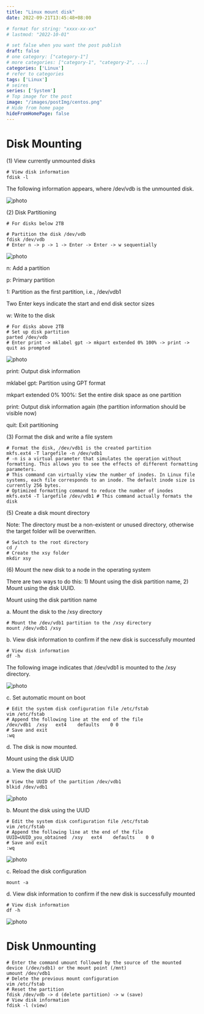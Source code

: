 ```yaml
---
title: "Linux mount disk"
date: 2022-09-21T13:45:48+08:00

# format for string: "xxxx-xx-xx"
# lastmod: "2022-10-01"

# set false when you want the post publish
draft: false
# one category: ["category-1"] 
# more categories: ["category-1", "category-2", ...]
categories: ['Linux']
# refer to categories
tags: ['Linux']
# seires
series: ['System']
# Top image for the post
image: "/images/postImg/centos.png"
# Hide from home page
hideFromHomePage: false
---
```


# Disk Mounting

(1) View currently unmounted disks

```
# View disk information
fdisk -l
```

The following information appears, where /dev/vdb is the unmounted disk.

![photo](/images/posts/1663710348/image1.png)

(2) Disk Partitioning

```
# For disks below 2TB

# Partition the disk /dev/vdb
fdisk /dev/vdb
# Enter n -> p -> 1 -> Enter -> Enter -> w sequentially
```

![photo](/images/posts/1663710348/image2.png)

n: Add a partition

p: Primary partition

1: Partition as the first partition, i.e., /dev/vdb1

Two Enter keys indicate the start and end disk sector sizes

w: Write to the disk

```
# For disks above 2TB
# Set up disk partition
parted /dev/vdb
# Enter print -> mklabel gpt -> mkpart extended 0% 100% -> print -> quit as prompted
```

![photo](/images/posts/1663710348/image3.png)

print: Output disk information

mklabel gpt: Partition using GPT format

mkpart extended 0% 100%: Set the entire disk space as one partition

print: Output disk information again (the partition information should be visible now)

quit: Exit partitioning

(3) Format the disk and write a file system

```
# Format the disk, /dev/vdb1 is the created partition
mkfs.ext4 -T largefile -n /dev/vdb1
# -n is a virtual parameter that simulates the operation without formatting. This allows you to see the effects of different formatting parameters.
# This command can virtually view the number of inodes. In Linux file systems, each file corresponds to an inode. The default inode size is currently 256 bytes.
# Optimized formatting command to reduce the number of inodes
mkfs.ext4 -T largefile /dev/vdb1 # This command actually formats the disk
```

(5) Create a disk mount directory

Note: The directory must be a non-existent or unused directory, otherwise the target folder will be overwritten.

```
# Switch to the root directory
cd /
# Create the xsy folder
mkdir xsy
```

(6) Mount the new disk to a node in the operating system

There are two ways to do this: 1) Mount using the disk partition name, 2) Mount using the disk UUID.

Mount using the disk partition name

a. Mount the disk to the /xsy directory

```
# Mount the /dev/vdb1 partition to the /xsy directory
mount /dev/vdb1 /xsy
```

b. View disk information to confirm if the new disk is successfully mounted

```
# View disk information
df -h
```

The following image indicates that /dev/vdb1 is mounted to the /xsy directory.

![photo](/images/posts/1663710348/image4.png)

c. Set automatic mount on boot

```
# Edit the system disk configuration file /etc/fstab
vim /etc/fstab
# Append the following line at the end of the file
/dev/vdb1  /xsy   ext4    defaults    0 0
# Save and exit
:wq
```

d. The disk is now mounted.

Mount using the disk UUID

a. View the disk UUID

```
# View the UUID of the partition /dev/vdb1
blkid /dev/vdb1
```

![photo](/images/posts/1663710348/image5.png)

b. Mount the disk using the UUID

```
# Edit the system disk configuration file /etc/fstab
vim /etc/fstab
# Append the following line at the end of the file
UUID=UUID_you_obtained  /xsy   ext4    defaults    0 0
# Save and exit
:wq
```

![photo](/images/posts/1663710348/image6.png)

c. Reload the disk configuration

```
mount -a
```

d. View disk information to confirm if the new disk is successfully mounted

```
# View disk information
df -h
```

![photo](/images/posts/1663710348/image7.png)

# Disk Unmounting

```
# Enter the command umount followed by the source of the mounted device (/dev/sdb1) or the mount point (/mnt)
umount /dev/vdb1
# Delete the previous mount configuration
vim /etc/fstab
# Reset the partition
fdisk /dev/vdb -> d (delete partition) -> w (save)
# View disk information
fdisk -l (view)
```